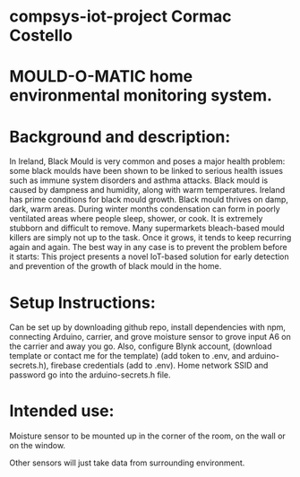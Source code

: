 # compsys-iot-project Cormac Costello

# MOULD-O-MATIC home environmental monitoring system.

# Background and description:
In Ireland, Black Mould is very common and poses a major health problem: some black moulds have been shown to be linked to serious health issues such as immune system disorders and asthma attacks. Black mould is caused by dampness and humidity, along with warm temperatures. Ireland has prime conditions for black mould growth. Black mould thrives on damp, dark, warm areas. During winter months condensation can form in poorly ventilated areas where people sleep, shower, or cook. It is extremely stubborn and difficult to remove. Many supermarkets bleach-based mould killers are simply not up to the task. Once it grows, it tends to keep recurring again and again. The best way in any case is to prevent the problem before it starts:
This project presents a novel IoT-based solution for early detection and prevention of the growth of black mould in the home.

# Setup Instructions:
Can be set up by downloading github repo, install dependencies with npm, connecting Arduino, carrier, and grove moisture sensor to grove input A6 on the carrier and away you go.
Also, configure Blynk account, (download template or contact me for the template) (add token to .env, and arduino-secrets.h), firebase credentials (add to .env). Home network SSID and password go into the arduino-secrets.h file.

# Intended use:
Moisture sensor to be mounted up in the corner of the room, on the wall or on the window.

Other sensors will just take data from surrounding environment.